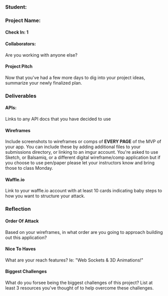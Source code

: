 ### Student:

### Project Name:  

#### Check In: 1  

#### Collaborators:  
Are you working with anyone else?

#### Project Pitch  
Now that you've had a few more days to dig into your project ideas, summarize your newly finalized plan.

### Deliverables  

#### APIs:  
Links to any API docs that you have decided to use

#### Wireframes  
Include screenshots to wireframes or comps of **EVERY PAGE** of the MVP of your app. You can include these by adding additional files to your submissions directory, or linking to an imgur account. You're asked to use Sketch, or Balsamiq, or a different digital wireframe/comp application but if you choose to use pen/paper please let your instructors know and bring those to class Monday.  

#### Waffle.io
Link to your waffle.io account with at least 10 cards indicating baby steps to how you want to structure your attack.  

### Reflection  

#### Order Of Attack  
Based on your wireframes, in what order are you going to approach building out this application?

#### Nice To Haves   
What are your reach features? Ie: "Web Sockets & 3D Animations!"

#### Biggest Challenges  
What do you forsee being the biggest challenges of this project? List at least 3 resources you've thought of to help overcome these challenges.
